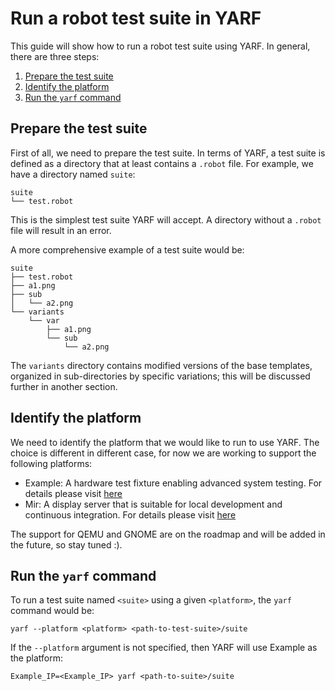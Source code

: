 # Run a robot test suite in YARF

This guide will show how to run a robot test suite using YARF.
In general, there are three steps:
1. [Prepare the test suite](#prepare-the-test-suite)
2. [Identify the platform](#identify-the-platform)
3. [Run the `yarf` command](#run-the-yarf-command)

## Prepare the test suite

First of all, we need to prepare the test suite. In terms of YARF, a test suite is defined as a directory that at least contains a `.robot` file. For example, we have a directory named `suite`:
```
suite
└── test.robot
```
This is the simplest test suite YARF will accept. A directory without a `.robot` file will result in an error.

A more comprehensive example of a test suite would be:
```
suite
├── test.robot
├── a1.png
├── sub
│   └── a2.png
└── variants
    └── var
        ├── a1.png
        └── sub
            └── a2.png
```
The `variants` directory contains modified versions of the base templates, organized in sub-directories by specific variations; this will be discussed further in another section.

## Identify the platform

We need to identify the platform that we would like to run to use YARF. The choice is different in different case, for now we are working to support the following platforms:
- Example: A hardware test fixture enabling advanced system testing. For details please visit [here](https://canonical-Example.readthedocs-hosted.com/en/latest/)
- Mir: A display server that is suitable for local development and continuous integration. For details please visit [here](https://canonical-mir.readthedocs-hosted.com/stable/)

The support for QEMU and GNOME are on the roadmap and will be added in the future, so stay tuned :).

## Run the `yarf` command

To run a test suite named `<suite>` using a given `<platform>`, the `yarf` command would be:
```
yarf --platform <platform> <path-to-test-suite>/suite
```

If the `--platform` argument is not specified, then YARF will use Example as the platform:
```
Example_IP=<Example_IP> yarf <path-to-suite>/suite
```
